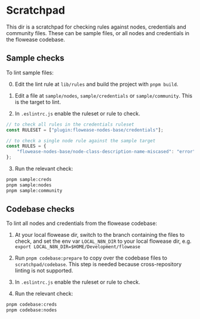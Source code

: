 # Scratchpad

This dir is a scratchpad for checking rules against nodes, credentials and community files. These can be sample files, or all nodes and credentials in the flowease codebase.

## Sample checks

To lint sample files:

0. Edit the lint rule at `lib/rules` and build the project with `pnpm build`.

1. Edit a file at `sample/nodes`, `sample/credentials` or `sample/community`. This is the target to lint.

2. In `.eslintrc.js` enable the ruleset or rule to check.

```js
// to check all rules in the credentials ruleset
const RULESET = ["plugin:flowease-nodes-base/credentials"];

// to check a single node rule against the sample target
const RULES = {
	"flowease-nodes-base/node-class-description-name-miscased": "error",
};
```

3. Run the relevant check:

```sh
pnpm sample:creds
pnpm sample:nodes
pnpm sample:community
```

## Codebase checks

To lint all nodes and credentials from the flowease codebase:

1. At your local flowease dir, switch to the branch containing the files to check, and set the env var `LOCAL_N8N_DIR` to your local flowease dir, e.g. `export LOCAL_N8N_DIR=$HOME/Development/flowease`

2. Run `pnpm codebase:prepare` to copy over the codebase files to `scratchpad/codebase`. This step is needed because cross-repository linting is not supported.

3. In `.eslintrc.js` enable the ruleset or rule to check.

4. Run the relevant check:

```sh
pnpm codebase:creds
pnpm codebase:nodes
```

